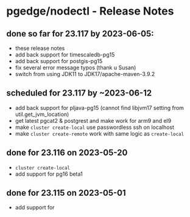 # pgedge/nodectl - Release Notes


## done so far for 23.117 by 2023-06-05:
  - these release notes
  - add back support for timescaledb-pg15
  - add back support for postgis-pg15
  - fix several error message typos (thank u Susan)
  - switch from using JDK11 to JDK17/apache-maven-3.9.2


## scheduled for 23.117 by ~2023-06-12
  - add back support for pljava-pg15 (cannot find libjvm17  setting from util.get_jvm_location)
  - get latest pgcat2 & postgrest and make work for arm9 and el9
  - make `cluster create-local` use passwordless ssh on localhost
  - make `cluster create-remote` work with same logic as `create-local`

## done for 23.116 on 2023-05-20
  - `cluster create-local`
  - add support for pg16 beta1

## done for 23.115 on 2023-05-01
  - add support for







